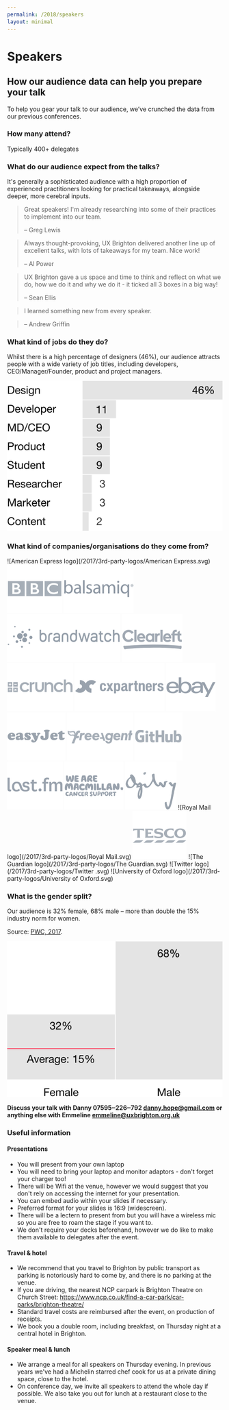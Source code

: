 ```yaml
---
permalink: /2018/speakers
layout: minimal
---
```

# Speakers
## How our audience data can help you prepare your talk
 
To help you gear your talk to our audience, we’ve crunched the data from our previous conferences.

### How many attend?

Typically 400+ delegates

### What do our audience expect from the talks?

It's generally a sophisticated audience with a high proportion of experienced practitioners looking for practical takeaways, alongside deeper, more cerebral inputs.
 
> Great speakers! I'm already researching into some of their practices to implement into our team. 
>
> – Greg Lewis
 
> Always thought-provoking, UX Brighton delivered another line up of excellent talks, with lots of takeaways for my team. Nice work!
>
> – Al Power
 
> UX Brighton gave a us space and time to think and reflect on what we do, how we do it and why we do it - it ticked all 3 boxes in a big way! 
>
> – Sean Ellis
 
> I learned something new from every speaker.

> – Andrew Griffin

### What kind of jobs do they do?

Whilst there is a high percentage of designers (46%), our audience attracts people with a wide variety of job titles, including developers, CEO/Manager/Founder, product and project managers.

![Job titles graphic](/2017/graphics/job-titles@3x.svg)

### What kind of companies/organisations do they come from?

![American Express logo](/2017/3rd-party-logos/American Express.svg) 
![BBC logo](/2017/3rd-party-logos/BBC.svg)
![Balsamiq logo](/2017/3rd-party-logos/Balsamiq.svg)
![Brandwatch logo](/2017/3rd-party-logos/Brandwatch.svg)
![Clearleft logo](/2017/3rd-party-logos/Clearleft.svg)
![Crunch logo](/2017/3rd-party-logos/Crunch.svg)
![cxpartners logo](/2017/3rd-party-logos/cxpartners.svg)
![EBay logo](/2017/3rd-party-logos/EBay.svg)
![EasyJet logo](/2017/3rd-party-logos/EasyJet.svg)
![Freeagent logo](/2017/3rd-party-logos/Freeagent.svg)
![GitHub logo](/2017/3rd-party-logos/GitHub.svg)
![LastFM logo](/2017/3rd-party-logos/Last.fm.svg)
![Macmmillan logo](/2017/3rd-party-logos/Macmillan.svg)
![Ogilvy logo](/2017/3rd-party-logos/Ogilvy.svg)
![Royal Mail logo](/2017/3rd-party-logos/Royal Mail.svg)
![Tesco logo](/2017/3rd-party-logos/Tesco.svg)
![The Guardian logo](/2017/3rd-party-logos/The Guardian.svg)
![Twitter logo](/2017/3rd-party-logos/Twitter .svg)
![University of Oxford logo](/2017/3rd-party-logos/University of Oxford.svg)

### What is the gender split?

Our audience is 32% female, 68% male – more than double the 15% industry norm for women.

Source: [PWC, 2017](https://www.linkedin.com/pulse/women-technology-time-close-gender-gap-sheridan-ash). 

![Gender split graphic](/2017/graphics/gender-split@3x.svg)

**Discuss your talk with Danny 07595‒226‒792 <danny.hope@gmail.com> or anything else with Emmeline <emmeline@uxbrighton.org.uk>**

### Useful information
#### Presentations
- You will present from your own laptop
- You will need to bring your laptop and monitor adaptors - don't forget your charger too!
- There will be Wifi at the venue, however we would suggest that you don't rely on accessing the internet for your presentation.
- You can embed audio within your slides if necessary.
- Preferred format for your slides is 16:9 (widescreen).
- There will be a lectern to present from but you will have a wireless mic so you are free to roam the stage if you want to.
- We don't require your decks beforehand, however we do like to make them available to delegates after the event.
#### Travel & hotel
- We recommend that you travel to Brighton by public transport as parking is notoriously hard to come by, and there is no parking at the venue. 
- If you are driving, the nearest NCP carpark is Brighton Theatre on Church Street: https://www.ncp.co.uk/find-a-car-park/car-parks/brighton-theatre/
- Standard travel costs are reimbursed after the event, on production of receipts.
- We book you a double room, including breakfast, on Thursday night at a central hotel in Brighton. 
#### Speaker meal & lunch
- We arrange a meal for all speakers on Thursday evening. In previous years we've had a Michelin starred chef cook for us at a private dining space, close to the hotel. 
- On conference day, we invite all speakers to attend the whole day if possible. We also take you out for lunch at a restaurant close to the venue.
